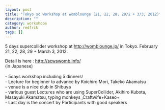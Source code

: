 ```yaml
---
layout: post
title: "Tokyo sc workshop at womblounge (21, 22, 28, 29/2 + 3/3, 2012)"
description: ""
category: workshops
author: redfrik
tags: []
---
```

<p>5 days supercollider workshop at <span><a href="http://womblounge.jp/">http://womblounge.jp/</a> in Tokyo. </span>February 21, 22, 28, 29 + March 3, 2012.</p>
<p><span>Detail is here :</span><span> </span><span><a href="http://scwswomb.info/">http://scwswomb.info/</a></span><span><br />
</span><span>(in Japanese)</span><span><br />
</span><span><br />
</span><span>- 5days workshop including 5 dinners!</span><span><br />
</span><span>- Lecture for beginner to advance by Koichiro Mori, Takeko Akamatsu</span><span><br />
</span><span>- venue is a nice club in Shibuya</span><span><br />
</span><span>- various guest Lectures who are using SuperCollider, Akihiro Kubota, Masayuki Akamatsu, typing monkeys ,Craftwife+Kaseo+</span><span><br />
</span><span>- Last day is the concert by Participants with good speakers</span></p>

